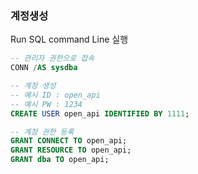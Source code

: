 ### 계정생성
Run SQL command Line 실행
```sql
-- 관리자 권한으로 접속
CONN /AS sysdba 

-- 계정 생성
-- 예시 ID : open_api
-- 예시 PW : 1234
CREATE USER open_api IDENTIFIED BY 1111;

-- 계정 권한 등록
GRANT CONNECT TO open_api;
GRANT RESOURCE TO open_api;
GRANT dba TO open_api;
```